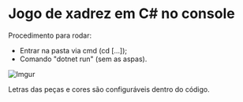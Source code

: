 # Jogo de xadrez em C# no console

Procedimento para rodar:
* Entrar na pasta via cmd (cd [...]);
* Comando "dotnet run" (sem as aspas).

![Imgur](https://i.imgur.com/OJyiC7l.png)

Letras das peças e cores são configuráveis dentro do código.
